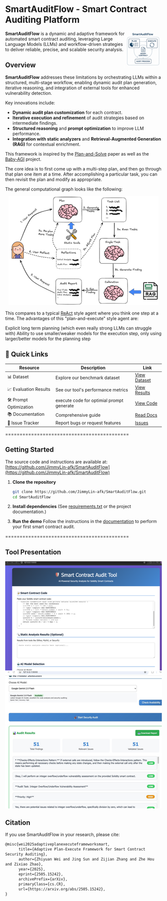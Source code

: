 # SmartAuditFlow - Smart Contract Auditing Platform 

<p>
<img align="right" width="120"  src="./media/front_view.png"> 
</p>

**SmartAuditFlow** is a dynamic and adaptive framework for automated smart contract auditing, leveraging Large Language Models (LLMs) and workflow-driven strategies to deliver reliable, precise, and scalable security analysis.

## Overview

**SmartAuditFlow** addresses these limitations by orchestrating LLMs within a structured, multi-stage workflow, enabling dynamic audit plan generation, iterative reasoning, and integration of external tools for enhanced vulnerability detection.

Key innovations include:

* **Dynamic audit plan customization** for each contract.
* **Iterative execution and refinement** of audit strategies based on intermediate findings.
* **Structured reasoning** and **prompt optimization** to improve LLM performance.
* **Integration with static analyzers** and **Retrieval-Augmented Generation (RAG)** for contextual enrichment.

This framework is inspired by the [Plan-and-Solve](https://aclanthology.org/2023.acl-long.147.pdf) paper as well as the [Baby-AGI](https://github.com/yoheinakajima/babyagi) project.

The core idea is to first come up with a multi-step plan, and then go through that plan one item at a time. After accomplishing a particular task, you can then revisit the plan and modify as appropriate.

The general computational graph looks like the following:

<div align="center">
  <img src="./media/plan_and_execute.png" alt="LLM-SmartAudit System" height="350">
</div>

This compares to a typical [ReAct](https://arxiv.org/abs/2210.03629) style agent where you think one step at a time. The advantages of this "plan-and-execute" style agent are:

Explicit long term planning (which even really strong LLMs can struggle with)
Ability to use smaller/weaker models for the execution step, only using larger/better models for the planning step

## 📑 Quick Links
| Resource | Description | Link |
|----------|-------------|------|
| 📊 Dataset | Explore our benchmark dataset | [View Dataset](https://github.com/JimmyLin-afk/SmartAuditFlow/tree/main/evaluation/contracts) |
| 📈 Evaluation Results | See our tool's performance metrics | [View Results](https://github.com/JimmyLin-afk/SmartAuditFlow/tree/main/evaluation/results) |
| 🛠️ Prompt Optimization | execute code for optimial prompt generate | [View Code](https://github.com/JimmyLin-afk/SmartAuditFlow/tree/main/promptOptimization) |
| 📚 Documentation | Comprehensive guide | [Read Docs](https://github.com/JimmyLin-afk/SmartAuditFlow/wiki) |
| 🐛 Issue Tracker | Report bugs or request features | [Issues](https://github.com/JimmyLin-afk/SmartAuditFlow/issues) |

===========================================
## Getting Started

The source code and instructions are available at:
[https://github.com/JimmyLin-afk/SmartAuditFlow](https://github.com/JimmyLin-afk/SmartAuditFlow)

1. **Clone the repository**

   ```bash
   git clone https://github.com/JimmyLin-afk/SmartAuditFlow.git
   cd SmartAuditFlow
   ```

2. **Install dependencies**
   (See [requirements.txt](./requirements.txt) or the project documentation.)

3. **Run the demo**
   Follow the instructions in the [documentation](./docs/) to perform your first smart contract audit.

===========================================
## Tool Presentation

<div align="center">
  <img src="./media/show1.png" alt="SmartAuditFlow System" height="350">
</div>

<div align="center">
  <img src="./media/show2.jpg" alt="Auditing Findings" height="440">
</div>


## Citation

If you use SmartAuditFlow in your research, please cite:

```
@misc{wei2025adaptiveplanexecuteframeworksmart,
      title={Adaptive Plan-Execute Framework for Smart Contract Security Auditing}, 
      author={Zhiyuan Wei and Jing Sun and Zijian Zhang and Zhe Hou and Zixiao Zhao},
      year={2025},
      eprint={2505.15242},
      archivePrefix={arXiv},
      primaryClass={cs.CR},
      url={https://arxiv.org/abs/2505.15242}, 
}
```
